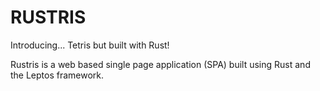 # RUSTRIS
Introducing... Tetris but built with Rust!

Rustris is a web based single page application (SPA) built using Rust and the Leptos framework.

